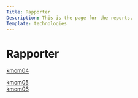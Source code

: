 ```yaml
---
Title: Rapporter
Description: This is the page for the reports.
Template: technologies
---
```


<div class="box tech-title">
<h1>Rapporter</h1>
</div>

<div class="box html">

<a href="analysis/01_colours" aria-label="kmom04 - colours">kmom04</a>
</div>

<div class="box css">
<a href="analysis/02_load" aria-label="kmom05 - load">kmom05</a>
</div>

<div class="box php">
<a href="analysis/03_design_principles" aria-label="kmom06 - design principles">kmom06</a>
</div>